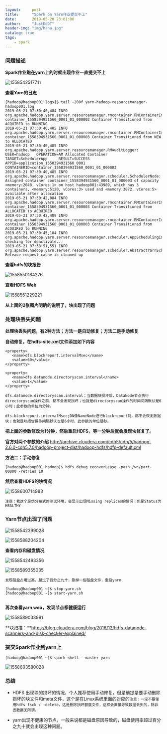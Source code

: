```yaml
---
layout:     post
title:      "Spark on Yarn作业提交不上"
date:       2019-05-20 23:01:00
author:     "JustDoDT"
header-img: "img/haha.jpg"
catalog: true
tags:
    - spark
---
```






### 问题描述

**Spark作业跑在yarn上的时候出现作业一直提交不上**

![1558542517711](C:\Users\HUAWEI\AppData\Roaming\Typora\typora-user-images\1558542517711.png)



**查看Yarn的日志**

~~~
[hadoop@hadoop001 logs]$ tail -200f yarn-hadoop-resourcemanager-hadoop001.log
2019-05-21 07:30:40,484 INFO org.apache.hadoop.yarn.server.resourcemanager.rmcontainer.RMContainerImpl: container_1558394931560_0001_01_000002 Container Transitioned from ACQUIRED to RUNNING
2019-05-21 07:30:40,485 INFO org.apache.hadoop.yarn.server.resourcemanager.rmcontainer.RMContainerImpl: container_1558394931560_0001_01_000003 Container Transitioned from NEW to ALLOCATED
2019-05-21 07:30:40,485 INFO org.apache.hadoop.yarn.server.resourcemanager.RMAuditLogger: USER=hadoop   OPERATION=AM Allocated Container        TARGET=SchedulerApp     RESULT=SUCCESS     APPID=application_1558394931560_0001    CONTAINERID=container_1558394931560_0001_01_000003
2019-05-21 07:30:40,485 INFO org.apache.hadoop.yarn.server.resourcemanager.scheduler.SchedulerNode: Assigned container container_1558394931560_0001_01_000003 of capacity <memory:2048, vCores:1> on host hadoop001:43989, which has 3 containers, <memory:5120, vCores:3> used and <memory:3072, vCores:5> available after allocation
2019-05-21 07:30:42,084 INFO org.apache.hadoop.yarn.server.resourcemanager.rmcontainer.RMContainerImpl: container_1558394931560_0001_01_000003 Container Transitioned from ALLOCATED to ACQUIRED
2019-05-21 07:30:42,489 INFO org.apache.hadoop.yarn.server.resourcemanager.rmcontainer.RMContainerImpl: container_1558394931560_0001_01_000003 Container Transitioned from ACQUIRED to RUNNING
2019-05-21 07:30:45,104 INFO org.apache.hadoop.yarn.server.resourcemanager.scheduler.AppSchedulingInfo: checking for deactivate... 
2019-05-21 07:38:51,551 INFO org.apache.hadoop.yarn.server.resourcemanager.scheduler.AbstractYarnScheduler: Release request cache is cleaned up
~~~



**查看hdfs的块报告**

![1558550184276](C:\Users\HUAWEI\AppData\Roaming\Typora\typora-user-images\1558550184276.png)



**查看HDFS Web**

![1558551229221](C:\Users\HUAWEI\AppData\Roaming\Typora\typora-user-images\1558551229221.png)



**从上面的2张图片明确的说明了，块出现了问题**

### 处理块丢失问题

**处理块丢失问题，有2种方法；方法一是自动修复；方法二是手动修复**

**自动修复，在hdfs-site.xml文件添加如下内容**

~~~
<property>
   <name>dfs.blockreport.intervalMsec</name>
   <value>60</value>
</property>

<property>
   <name>dfs.datanode.directoryscan.interval</name>
   <value>1</value>
</property>
~~~

`dfs.datanode.directoryscan.interval；当数据块损坏后，DataNode节点执行directoryscan操作之前，都不会发现损坏；也就是directoryscan操作的时间间隔默认是6小时；此参数的单位为分钟。`

`dfs.blockreport.intervalMsec;DN像NameNode进行blockreport前，都不会恢复数据块；也就是块报告操作间隔默认也是6小时，此参数的单位是秒。`

**把上面的参数修改为1分钟，然后重启HDFS，等一分钟后就会发现块修复了。**



**官方对两个参数的介绍** http://archive.cloudera.com/cdh5/cdh/5/hadoop-2.6.0-cdh5.7.0/hadoop-project-dist/hadoop-hdfs/hdfs-default.xml



**方法二：手动修复**

~~~
[hadoop@hadoop001 hadoop]$ hdfs debug recoverLease -path /wc/part-00000 -retries 10
~~~



**然后查看HDFS的块情况**

![1558600714983](C:\Users\HUAWEI\AppData\Roaming\Typora\typora-user-images\1558600714983.png)



`注意：我这个是伪分布式的测试环境，会显示出现Missing replicas的情况；但是Status为HEALTHY`



### Yarn节点出现了问题

![1558542399028](C:\Users\HUAWEI\AppData\Roaming\Typora\typora-user-images\1558542399028.png)



![1558588204204](C:\Users\HUAWEI\AppData\Roaming\Typora\typora-user-images\1558588204204.png)





**查看内存和磁盘情况**



![1558542493356](C:\Users\HUAWEI\AppData\Roaming\Typora\typora-user-images\1558542493356.png)



![1558589355035](C:\Users\HUAWEI\AppData\Roaming\Typora\typora-user-images\1558589355035.png)



`发现磁盘占用过高，超过了百分之九十，删掉一些磁盘文件，重启yarn`

~~~
[hadoop@hadoop001 ~]$ stop-yarn.sh 
[hadoop@hadoop001 ~]$ start-yarn.sh 


~~~



**再次查看yarn web，发现节点都健康运行**

![1558589033991](C:\Users\HUAWEI\AppData\Roaming\Typora\typora-user-images\1558589033991.png)

**块扫描：**https://blog.cloudera.com/blog/2016/12/hdfs-datanode-scanners-and-disk-checker-explained/



### 提交Spark作业到yarn上

~~~
[hadoop@hadoop001 ~]$ spark-shell --master yarn
~~~



![1558603580028](C:\Users\HUAWEI\AppData\Roaming\Typora\typora-user-images\1558603580028.png)





### 总结

- HDFS 出现块的损坏的情况，个人推荐使用手动修复，但是前提是要手动删除损坏的块文件和meta文件，这个是在Linux系统里面的对应的`注意：一定不要使用hdfs fsck / -delete，这是删除损坏额度文件，这样会直接导致数据丢失的，除非丢数据无所谓。`

- yarn出现不健康的节点，一般来说都是磁盘原因导致的，磁盘使用率超过百分之九十就会出现这种问题。







